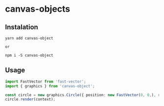 # canvas-objects

## Instalation
```shell script
yarn add canvas-object

or

npm i -S canvas-object
```

## Usage
```typescript
import FastVector from 'fast-vector';
import { graphics } from 'canvas-object';

const circle = new graphics.Circle({ position: new FastVector(0, 0,), radius: 10 });
circle.render(context);
```
